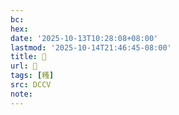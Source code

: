 ```yaml
---
bc:
hex:
date: '2025-10-13T10:28:08+08:00'
lastmod: '2025-10-14T21:46:45-08:00'
title: 􃈊
url: 􃈊
tags: [糔]
src: DCCV
note:
---
```

